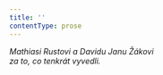 ```yaml
---
title: ''
contentType: prose
---
```


<section>

_Mathiasi Rustovi a Davidu Janu Žákovi  
za to, co tenkrát vyvedli._

</section>
